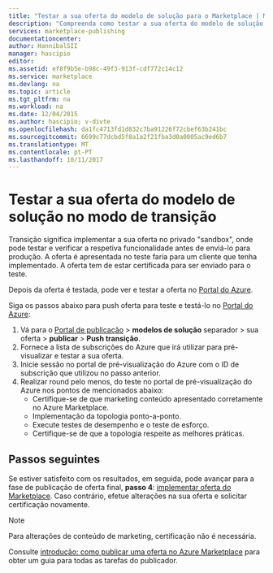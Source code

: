 ```yaml
---
title: "Testar a sua oferta do modelo de solução para o Marketplace | Microsoft Docs"
description: "Compreenda como testar a sua oferta do modelo de solução para o Azure Marketplace."
services: marketplace-publishing
documentationcenter: 
author: HannibalSII
manager: hascipio
editor: 
ms.assetid: ef8f9b5e-b98c-49f3-913f-cdf772c14c12
ms.service: marketplace
ms.devlang: na
ms.topic: article
ms.tgt_pltfrm: na
ms.workload: na
ms.date: 12/04/2015
ms.author: hascipio; v-divte
ms.openlocfilehash: da1fc4713fd1d832c7ba91226f72cbef63b241bc
ms.sourcegitcommit: 6699c77dcbd5f8a1a2f21fba3d0a0005ac9ed6b7
ms.translationtype: MT
ms.contentlocale: pt-PT
ms.lasthandoff: 10/11/2017
---
```

# <a name="test-your-solution-template-offer-in-staging"></a>Testar a sua oferta do modelo de solução no modo de transição
Transição significa implementar a sua oferta no privado "sandbox", onde pode testar e verificar a respetiva funcionalidade antes de enviá-lo para produção. A oferta é apresentada no teste faria para um cliente que tenha implementado. A oferta tem de estar certificada para ser enviado para o teste.

Depois da oferta é testada, pode ver e testar a oferta no [Portal do Azure](https://portal.azure.com/).

Siga os passos abaixo para push oferta para teste e testá-lo no [Portal do Azure](https://portal.azure.com/):

1. Vá para o [Portal de publicação](https://publish.windowsazure.com) > **modelos de solução** separador > sua oferta > **publicar** > **Push transição**.
2. Fornece a lista de subscrições do Azure que irá utilizar para pré-visualizar e testar a sua oferta.
3. Inicie sessão no portal de pré-visualização do Azure com o ID de subscrição que utilizou no passo anterior.
4. Realizar round pelo menos, do teste no portal de pré-visualização do Azure nos pontos de mencionados abaixo:
   * Certifique-se de que marketing conteúdo apresentado corretamente no Azure Marketplace.
   * Implementação da topologia ponto-a-ponto.
   * Execute testes de desempenho e o teste de esforço.
   * Certifique-se de que a topologia respeite as melhores práticas.

## <a name="next-steps"></a>Passos seguintes
Se estiver satisfeito com os resultados, em seguida, pode avançar para a fase de publicação de oferta final, **passo 4**: [implementar oferta do Marketplace](marketplace-publishing-push-to-production.md). Caso contrário, efetue alterações na sua oferta e solicitar certificação novamente.

> [!NOTE]
> Para alterações de conteúdo de marketing, certificação não é necessária.
> 
> 

Consulte [introdução: como publicar uma oferta no Azure Marketplace](marketplace-publishing-getting-started.md) para obter um guia para todas as tarefas do publicador.

